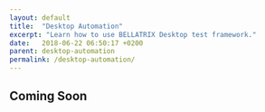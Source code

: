 ```yaml
---
layout: default
title:  "Desktop Automation"
excerpt: "Learn how to use BELLATRIX Desktop test framework."
date:   2018-06-22 06:50:17 +0200
parent: desktop-automation
permalink: /desktop-automation/
---
```

Coming Soon
--------